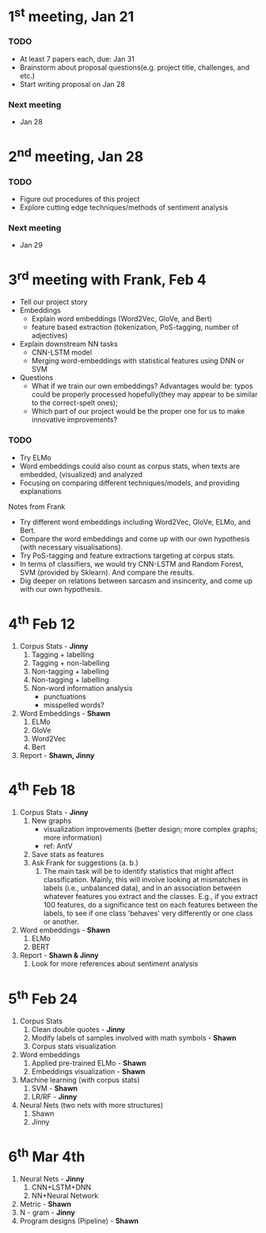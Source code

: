 # 1<sup>st</sup> meeting, Jan 21 
### TODO
- At least 7 papers each, due: Jan 31
- Brainstorm about proposal questions(e.g. project title, challenges, and etc.)
- Start writing proposal on Jan 28
### Next meeting
- Jan 28

# 2<sup>nd</sup> meeting, Jan 28
### TODO
- Figure out procedures of this project
- Explore cutting edge techniques/methods of sentiment analysis
### Next meeting
- Jan 29

# 3<sup>rd</sup> meeting with Frank, Feb 4
- Tell our project story
- Embeddings
	- Explain word embeddings (Word2Vec, GloVe, and Bert)
	- feature based extraction (tokenization, PoS-tagging, number of adjectives)
- Explain downstream NN tasks
	- CNN-LSTM model
	- Merging word-embeddings with statistical features using DNN or SVM
- Questions
	- What if we train our own embeddings? Advantages would be: typos could be properly processed hopefully(they may appear to be similar to the correct-spelt ones);
	- Which part of our project would be the proper one for us to make innovative improvements?

### TODO
- Try ELMo
- Word embeddings could also count as corpus stats, when texts are embedded, (visualized) and analyzed
- Focusing on comparing different techniques/models, and providing explanations

Notes from Frank
- Try different word embeddings including Word2Vec, GloVe, ELMo, and Bert.
- Compare the word embeddings and come up with our own hypothesis (with necessary visualisations).
- Try PoS-tagging and feature extractions targeting at corpus stats.
- In terms of classifiers, we would try CNN-LSTM and Random Forest, SVM (provided by Sklearn). And compare the results.
- Dig deeper on relations between sarcasm and insincerity, and come up with our own hypothesis.

# 4<sup>th</sup> Feb 12
1. Corpus Stats - **Jinny**
	1. Tagging + labelling
	2. Tagging + non-labelling
	3. Non-tagging + labelling
	4. Non-tagging + labelling
	5. Non-word information analysis
		- punctuations
		- misspelled words? 
2. Word Embeddings - **Shawn**
	1. ELMo
	2. GloVe
	3. Word2Vec
	4. Bert
3. Report - **Shawn, Jinny**

# 4<sup>th</sup> Feb 18
1. Corpus Stats - **Jinny**       
	1. New graphs     
		- visualization improvements (better design; more complex graphs; more information)
		- ref: AntV
	2. Save stats as features
	3. Ask Frank for suggestions (a. b.)
		1. The main task will be to identify statistics that might affect classification. Mainly, this will involve looking at mismatches in labels (i.e., unbalanced data), and in an association between whatever features you extract and the classes. E.g., if you extract 100 features, do a significance test on each features between the labels, to see if one class 'behaves' very differently or one class or another.
2. Word embeddings - **Shawn**
	1. ELMo
	2. BERT
3. Report - **Shawn & Jinny**
	1. Look for more references about sentiment analysis
	
# 5<sup>th</sup> Feb 24
1. Corpus Stats
	1. Clean double quotes - **Jinny**
	2. Modify labels of samples involved with math symbols - **Shawn**
	3. Corpus stats visualization
2. Word embeddings
	1. Applied pre-trained ELMo - **Shawn**
	2. Embeddings visualization - **Shawn**
3. Machine learning (with corpus stats)
	1. SVM - **Shawn**
	2. LR/RF - **Jinny**
4. Neural Nets (two nets with more structures)
	1. Shawn
	2. Jinny

# 6<sup>th</sup> Mar 4th
1. Neural Nets - **Jinny**
	1. CNN+LSTM+DNN
	2. NN+Neural Network
2. Metric - **Shawn**
3. N - gram - **Jinny**
4. Program designs (Pipeline) - **Shawn**
